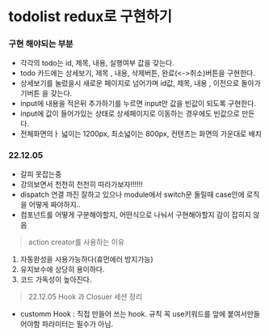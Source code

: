 # todolist redux로 구현하기

### 구현 해야되는 부분

- 각각의 todo는 id, 제목, 내용, 실행여부 값을 갖는다.
- todo 카드에는 상세보기, 제목 , 내용, 삭제버튼, 완료(<->취소)버튼을 구현한다.
- 상세보기를 눌렀을시 새로운 페이지로 넘어가며 id값, 제목, 내용 , 이전으로 돌아가기버튼 을 갖는다.
- input에 내용을 적은뒤 추가하기를 누르면 input안 값을 빈값이 되도록 구현한다.
- input에 값이 들어가있는 상태로 상세페이지로 이동하는 경우에도 빈값으로 만든다.
- 전체화면의ㅏ 넓이는 1200px, 최소넓이는 800px, 컨텐츠는 화면의 가운대로 배치

### 22.12.05

- 갈피 못잡는중
- 강의보면서 천천히 천천히 따라가보자!!!!!!
- dispatch 연결 까진 잘하고 있으나 module에서 switch문 돌릴때 case안에 로직을 어떻게 짜야하지..
- 컴포넌트를 어떻게 구분해야할지, 어떤식으로 나눠서 구현해야할지 감이 잡히지 않음

> action creator를 사용하는 이유

1. 자동완성을 사용가능하다(휴먼에러 방지가능)
2. 유지보수에 상당히 용이하다.
3. 코드 가독성이 높아진다.

> 22.12.05 Hook 과 Closuer 세션 정리

- customm Hook : 직접 만들어 쓰는 hook.
  규칙 꼭 use키워드를 앞에 붙여서만들어야함
  파라미터는 필수가 아님.
